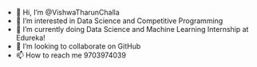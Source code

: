 - 👋 Hi, I’m @VishwaTharunChalla
- 👀 I’m interested in Data Science and Competitive Programming
- 🌱 I’m currently doing Data Science and Machine Learning Internship at Edureka!
- 💞️ I’m looking to collaborate on GitHub
- 📫 How to reach me 9703974039

<!---
VishwaTharunChalla/VishwaTharunChalla is a ✨ special ✨ repository because its `README.md` (this file) appears on your GitHub profile.
You can click the Preview link to take a look at your changes.
--->
